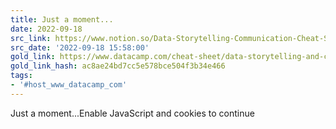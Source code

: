 ```yaml
---
title: Just a moment...
date: 2022-09-18
src_link: https://www.notion.so/Data-Storytelling-Communication-Cheat-Sheet-DataCamp-961f9b55d7c1429c92f1e8c62c4855a5
src_date: '2022-09-18 15:58:00'
gold_link: https://www.datacamp.com/cheat-sheet/data-storytelling-and-communication-cheat-sheet
gold_link_hash: ac8ae24bd7cc5e578bce504f3b34e466
tags:
- '#host_www_datacamp_com'
---
```



Just a moment...Enable JavaScript and cookies to continue